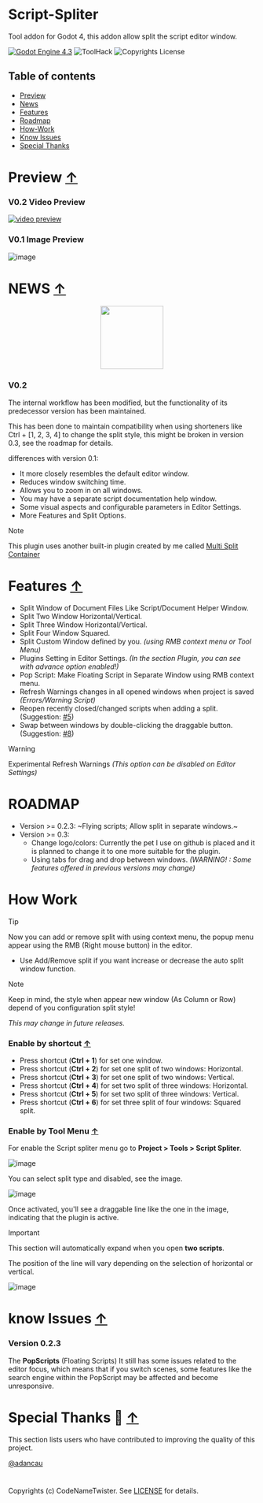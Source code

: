 # Script-Spliter
Tool addon for Godot 4, this addon allow split the script editor window.

[![Godot Engine 4.3](https://img.shields.io/badge/Godot_Engine-4.x-blue)](https://godotengine.org/) ![ToolHack](https://img.shields.io/badge/Tool-Addon-green) ![Copyrights License](https://img.shields.io/badge/License-MIT-blue)


## Table of contents

- [Preview](#preview-)
- [News](#news-)
- [Features](#features-)
- [Roadmap](#roadmap)
- [How-Work](#how-work)
- [Know Issues](#know-issues-)
- [Special Thanks](#special-thanks--)


# Preview [↑](#table-of-contents)

### V0.2 Video Preview
[![video preview](https://github.com/user-attachments/assets/636cddf4-815e-4bf3-acab-13c26ff21318)](https://youtu.be/ISSu45qzWWw)

### V0.1 Image Preview
![image](https://github.com/user-attachments/assets/a6e1dea8-74cf-4fd9-b0b4-ec7d65ea3995)

# NEWS [↑](#table-of-contents)
<p align="center">
  <img width="128" height="128" src="addons/script_spliter/assets/github_CodeNameTwister.png">
</p>

### V0.2
The internal workflow has been modified, but the functionality of its predecessor version has been maintained.

This has been done to maintain compatibility when using shorteners like Ctrl + [1, 2, 3, 4] to change the split style, this might be broken in version 0.3, see the roadmap for details.

differences with version 0.1:
* It more closely resembles the default editor window.
* Reduces window switching time.
* Allows you to zoom in on all windows.
* You may have a separate script documentation help window.
* Some visual aspects and configurable parameters in Editor Settings.
* More Features and Split Options.

>[!NOTE]
>This plugin uses another built-in plugin created by me called [Multi Split Container](https://github.com/CodeNameTwister/Multi-Split-Container)


# Features [↑](#table-of-contents)
* Split Window of Document Files Like Script/Document Helper Window.
* Split Two Window Horizontal/Vertical.
* Split Three Window Horizontal/Vertical.
* Split Four Window Squared.
* Split Custom Window defined by you. *(using RMB context menu or Tool Menu)*
* Plugins Setting in Editor Settings. *(In the section Plugin, you can see with advance option enabled!)*
* Pop Script: Make Floating Script in Separate Window using RMB context menu.
* Refresh Warnings changes in all opened windows when project is saved *(Errors/Warning Script)*
* Reopen recently closed/changed scripts when adding a split. (Suggestion: [#5](https://github.com/CodeNameTwister/Script-Spliter/issues/5))
* Swap between windows by double-clicking the draggable button. (Suggestion: [#8](https://github.com/CodeNameTwister/Script-Spliter/issues/5](https://github.com/CodeNameTwister/Script-Spliter/issues/8)))
  
>[!WARNING]
>Experimental Refresh Warnings *(This option can be disabled on Editor Settings)*


# ROADMAP
* Version >= 0.2.3: ~Flying scripts; Allow split in separate windows.~
* Version >= 0.3:
  * Change logo/colors: Currently the pet I use on github is placed and it is planned to change it to one more suitable for the plugin. 
  * Using tabs for drag and drop between windows. *(WARNING! : Some features offered in previous versions may change)*

# How Work
  
>[!TIP]
> Now you can add or remove split with using context menu, the popup menu appear using the RMB (Right mouse button) in the editor.
>
> * Use Add/Remove split if you want increase or decrease the auto split window function.

>[!NOTE]
> Keep in mind, the style when appear new window (As Column or Row) depend of you configuration split style!
>
> *This may change in future releases.*

### Enable by shortcut [↑](#table-of-contents)
* Press shortcut (**Ctrl + 1**) for set one window.
* Press shortcut (**Ctrl + 2**) for set one split of two windows: Horizontal.
* Press shortcut (**Ctrl + 3**) for set one split of two windows: Vertical.
* Press shortcut (**Ctrl + 4**) for set two split of three windows: Horizontal.
* Press shortcut (**Ctrl + 5**) for set two split of three windows: Vertical.
* Press shortcut (**Ctrl + 6**) for set three split of four windows: Squared split.

### Enable by Tool Menu [↑](#table-of-contents)
For enable the Script spliter menu go to **Project > Tools > Script Spliter**.

![image](images/img0.png)

You can select split type and disabled, see the image.

![image](images/img1.png)

Once activated, you'll see a draggable line like the one in the image, indicating that the plugin is active.

>[!IMPORTANT]
>This section will automatically expand when you open **two scripts**.

The position of the line will vary depending on the selection of horizontal or vertical.

![image](images/img2.png)

# know Issues [↑](#table-of-contents)
### Version 0.2.3
The **PopScripts** (Floating Scripts) 
It still has some issues related to the editor focus, which means that if you switch scenes, some features like the search engine within the PopScript may be affected and become unresponsive.

# Special Thanks 📜 [↑](#table-of-contents)
This section lists users who have contributed to improving the quality of this project.

[@adancau](https://github.com/adancau)

#
Copyrights (c) CodeNameTwister. See [LICENSE](LICENSE) for details.

[godot engine]: https://godotengine.org/

